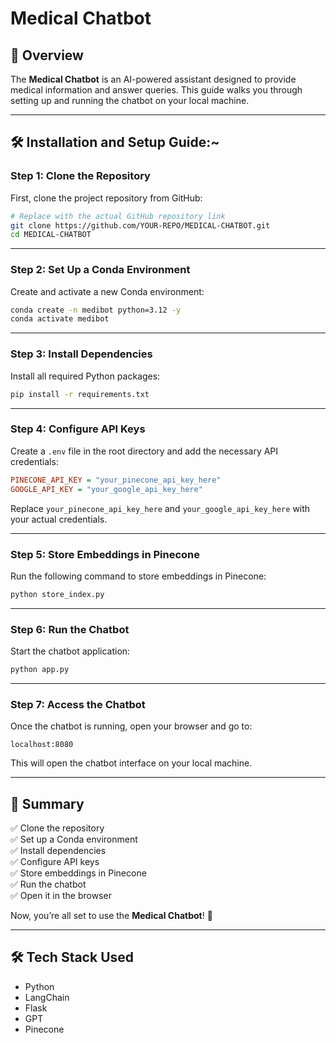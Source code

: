# Medical Chatbot

## 🚀 Overview
The **Medical Chatbot** is an AI-powered assistant designed to provide medical information and answer queries. This guide walks you through setting up and running the chatbot on your local machine.

---

## 🛠️ Installation and Setup Guide:~

### **Step 1: Clone the Repository**
First, clone the project repository from GitHub:
```bash
# Replace with the actual GitHub repository link
git clone https://github.com/YOUR-REPO/MEDICAL-CHATBOT.git
cd MEDICAL-CHATBOT
```

---

### **Step 2: Set Up a Conda Environment**
Create and activate a new Conda environment:
```bash
conda create -n medibot python=3.12 -y
conda activate medibot
```

---

### **Step 3: Install Dependencies**
Install all required Python packages:
```bash
pip install -r requirements.txt
```

---

### **Step 4: Configure API Keys**
Create a `.env` file in the root directory and add the necessary API credentials:
```ini
PINECONE_API_KEY = "your_pinecone_api_key_here"
GOOGLE_API_KEY = "your_google_api_key_here"
```
Replace `your_pinecone_api_key_here` and `your_google_api_key_here` with your actual credentials.

---

### **Step 5: Store Embeddings in Pinecone**
Run the following command to store embeddings in Pinecone:
```bash
python store_index.py
```

---

### **Step 6: Run the Chatbot**
Start the chatbot application:
```bash
python app.py
```

---

### **Step 7: Access the Chatbot**
Once the chatbot is running, open your browser and go to:
```
localhost:8080
```
This will open the chatbot interface on your local machine.

---

## 🎯 Summary
✅ Clone the repository  
✅ Set up a Conda environment  
✅ Install dependencies  
✅ Configure API keys  
✅ Store embeddings in Pinecone  
✅ Run the chatbot  
✅ Open it in the browser  

Now, you’re all set to use the **Medical Chatbot**! 🚀

---

## 🛠 Tech Stack Used
- Python  
- LangChain  
- Flask  
- GPT  
- Pinecone
